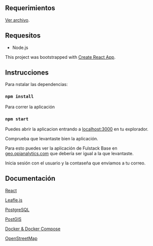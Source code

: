 ## Requerimientos

[Ver archivo](https://github.com/jfernandezlarriera/producto-fullstack/blob/main/Ex%C3%A1men_-_Full_Stack_Developer.pdf).

## Requesitos

* Node.js


This project was bootstrapped with [Create React App](https://github.com/facebook/create-react-app).

## Instrucciones

Para nstalar las dependencias:

### `npm install`

Para correr la aplicación

### `npm start`

Puedes abrir la aplicacion entrando a [localhost:3000](http://localhost:3000) en tu explorador.

Comprueba que levantaste bien la aplicación.

Para esto puedes ver la aplicación de Fulstack Base en [geo.opianalytics.com](https://geo.opianalytics.com/) que debería ser igual a la que levantaste.

Inicia sesión con el usuario y la contaseña que enviamos a tu correo.

## Documentación

[React](https://reactjs.org/)

[Leafle.js](https://leafletjs.com/)

[PostgreSQL](https://www.postgresql.org/docs/)

[PostGIS](https://postgis.net/documentation/)

[Docker & Docker Compose](https://docs.docker.com/reference/)

[OpenStreetMap](https://wiki.openstreetmap.org/wiki/Main_Page)
